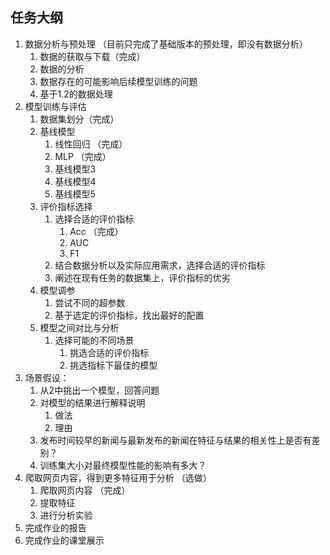 
## 任务大纲
1. 数据分析与预处理 （目前只完成了基础版本的预处理，即没有数据分析）
   1. 数据的获取与下载（完成）
   2. 数据的分析
   3. 数据存在的可能影响后续模型训练的问题
   4. 基于1.2的数据处理
2. 模型训练与评估
   1. 数据集划分（完成）
   2. 基线模型
      1. 线性回归 （完成）     
      2. MLP      （完成）
      3. 基线模型3 
      4. 基线模型4
      5. 基线模型5
   3. 评价指标选择
      1. 选择合适的评价指标
         1. Acc （完成）
         2. AUC
         3. F1
      2.  结合数据分析以及实际应用需求，选择合适的评价指标
      3.  阐述在现有任务的数据集上，评价指标的优劣
   4. 模型调参
      1. 尝试不同的超参数
      2. 基于选定的评价指标，找出最好的配置
   5. 模型之间对比与分析
      1. 选择可能的不同场景
         1. 挑选合适的评价指标
         2. 挑选指标下最佳的模型
3. 场景假设：
   1. 从2中挑出一个模型，回答问题
   2. 对模型的结果进行解释说明
      1. 做法
      2. 理由
   3. 发布时间较早的新闻与最新发布的新闻在特征与结果的相关性上是否有差别？
   4. 训练集大小对最终模型性能的影响有多大？
4. 爬取网页内容，得到更多特征用于分析 （选做）
   1. 爬取网页内容 （完成）
   2. 提取特征
   3. 进行分析实验
5. 完成作业的报告
6. 完成作业的课堂展示
